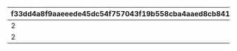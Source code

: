 |f33dd4a8f9aaeeede45dc54f757043f19b558cba4aaed8cb84115cebf431cf1e|d3044f99226e9f76e84872a37b1db91475e196a710d926fb8d81ed542b859f9a|fe619c357bd72e1f34367aece86aa646c7f92fc4e592c14eab787d7b093e3199|5959aceffefbe6c7036f4fb34a0bc10dbfe42b8103e7e26cbc1b480e004cf8bf|53a28a84bbe9778e80329b974307605973fc3f30d2a0f880b5169df8580e3f3f|8581850ad81bac632023e7da8c12bf8eac773895b6cda73a75af911c1e54568a|eccb6dd0d730eebd771adc05c012b3d30d0de61cf09d8e4f759c6040e55abac7|9212ff404fc66300eceb4be74d561bdb217838fddf3457d663760bc34cd375c1|7462fc4becf26daeb0dba46f03b411c85c15ae3a53ff5d613d7e8ac5556850f9|29eabb59af8beecddd610b67d873fff60a2c49760c4bf9d64b89a9ee97822a74|
| --- | --- | --- | --- | --- | --- | --- | --- | --- | --- |
|2|101|0|4|0|1|100|2|6|0|
|2|101|1|10|200|2|100|2|6|1|